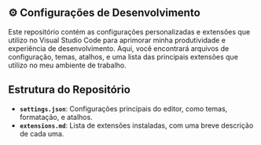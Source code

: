 ## ⚙️ Configurações de Desenvolvimento

Este repositório contém as configurações personalizadas e extensões que utilizo no Visual Studio Code para aprimorar minha produtividade e experiência de desenvolvimento. Aqui, você encontrará arquivos de configuração, temas, atalhos, e uma lista das principais extensões que utilizo no meu ambiente de trabalho.

## Estrutura do Repositório

- **`settings.json`**: Configurações principais do editor, como temas, formatação, e atalhos.
- **`extensions.md`**: Lista de extensões instaladas, com uma breve descrição de cada uma.
  

